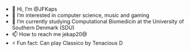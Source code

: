 - 👋 Hi, I’m @JFKaps
- 👀 I’m interested in computer science, music and gaming 
- 🌱 I’m currently studying Computational Biomedicin at the University of Southern Denmark (SDU)
- 📫 How to reach me jekap20@
- ⚡ Fun fact: Can play Classico by Tenacious D 

<!---
JFKaps/JFKaps is a ✨ special ✨ repository because its `README.md` (this file) appears on your GitHub profile.
You can click the Preview link to take a look at your changes.
--->
